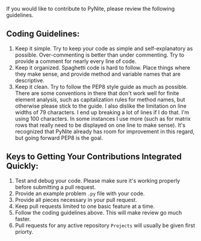 If you would like to contribute to PyNite, please review the following guidelines.

## Coding Guidelines:
1. Keep it simple. Try to keep your code as simple and self-explanatory as possible. Over-commenting is better than under commenting. Try to provide a comment for nearly every line of code.
2. Keep it organized. Spaghetti code is hard to follow. Place things where they make sense, and provide method and variable names that are descriptive.
3. Keep it clean. Try to follow the PEP8 style guide as much as possible. There are some conventions in there that don't work well for finite element analysis, such as capitalization rules for method names, but otherwise please stick to the guide. I also dislike the limitation on line widths of 79 characters. I end up breaking a lot of lines if I do that. I'm using 100 characters. In some instances I use more (such as for matrix rows that really need to be displayed on one line to make sense). It's recognized that PyNite already has room for improvement in this regard, but going forward PEP8 is the goal.

## Keys to Getting Your Contributions Integrated Quickly:
1. Test and debug your code. Please make sure it's working properly before submitting a pull request.
2. Provide an example problem `.py` file with your code.
3. Provide all pieces necessary in your pull request.
4. Keep pull requests limited to one basic feature at a time.
5. Follow the coding guidelines above. This will make review go much faster.
6. Pull requests for any active repository `Projects` will usually be given first priorty.
